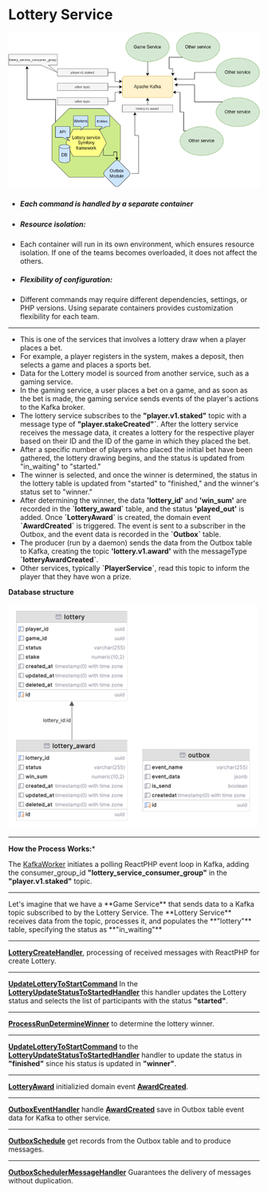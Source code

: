 <h1>Lottery Service</h1>

![dia.png](public%2FReadmeImg%2Fdia.png)

<ul>
<li>
<h5>Each command is handled by a separate container</h5>
</li>
<li>
<h5>Resource isolation:</h5>
</li>
<li>Each container will run in its own environment, which ensures resource isolation. If one of the teams becomes overloaded, it does not affect the others.</li>
<li>
<h5>
Flexibility of configuration:
</h5>
</li>
<li>Different commands may require different dependencies, settings, or PHP versions. Using separate containers provides customization flexibility for each team.</li>
</ul>

<hr>
<ul>
<li>This is one of the services that involves a lottery draw when a player places a bet.</li>
<li>For example, a player registers in the system, makes a deposit, then selects a game and places a sports bet.</li>
<li>Data for the Lottery model is sourced from another service, such as a gaming service. </li>
<li>In the gaming service, a user places a bet on a game, and as soon as the bet is made, the gaming service sends events of the player's actions to the Kafka broker. </li>
<li>The lottery service subscribes to the <b>"player.v1.staked"</b> topic with a message type of <b>"player.stakeCreated"`</b>. After the lottery service receives the message data, it creates a lottery for the respective player based on their ID and the ID of the game in which they placed the bet.</li>
<li>After a specific number of players who placed the initial bet have been gathered, the lottery drawing begins, and the status is updated from "in_waiting" to "started." </li>
<li>The winner is selected, and once the winner is determined, the status in the lottery table is updated from "started" to "finished," and the winner's status set to "winner." </li>
<li>After determining the winner, the data <b>'lottery_id'</b> and <b>'win_sum'</b> are recorded in the <b>`lottery_award`</b> table, and the status <b>'played_out'</b> is added. Once <b>`LotteryAward`</b> is created, the domain event <b>`AwardCreated`</b> is triggered. The event is sent to a subscriber in the Outbox, and the event data is recorded in the <b>`Outbox`</b> table. </li>
<li>The producer (run by a daemon) sends the data from the Outbox table to Kafka, creating the topic <b>'lottery.v1.award'</b> with the messageType <b>`lotteryAwardCreated`</b>.  </li>
<li>Other services, typically <b>`PlayerService`</b>, read this topic to inform the player that they have won a prize.</li>
</ul>


**Database structure**

<img src="public/ReadmeImg/db-gram.png" alt="image" style="width:500px;height:auto;">
<hr>

**How the Process Works:***

The [KafkaWorker](src%2FCore%2FWorker%2FKafka%2FKafkaWorker.php) initiates a polling ReactPHP event loop in Kafka, adding the consumer_group_id **"lottery_service_consumer_group"**  in the **"player.v1.staked"** topic.
<hr>
Let's imagine that we have a **Game Service** that sends data to a Kafka topic subscribed to by the Lottery Service. The **Lottery Service** receives data from the topic, processes it, and populates the **"lottery"** table, specifying the status as **"in_waiting"**
<hr>

**[LotteryCreateHandler](src%2FLottery%2FApplication%2FUseCase%2FLotteryCreateHandler.php)**, processing of received messages with ReactPHP for create Lottery.
<hr>

**[UpdateLotteryToStartCommand](src%2FLottery%2FApplication%2FCommand%2FUpdateLotteryToStartCommand.php)** In the **[LotteryUpdateStatusToStartedHandler](src%2FLottery%2FApplication%2FUseCase%2FLotteryUpdateStatusToStartedHandler.php)** this handler updates the Lottery status and selects the list of participants with the status **"started"**.
<hr>

**[ProcessRunDetermineWinner](src%2FLottery%2FApplication%2FConsole%2FCommand%2FProcessRunDetermineWinner.php)**  to determine the lottery winner.
<hr>

**[UpdateLotteryToStartCommand](src%2FLottery%2FApplication%2FCommand%2FUpdateLotteryToStartCommand.php)** to the **[LotteryUpdateStatusToStartedHandler](src%2FLottery%2FApplication%2FUseCase%2FLotteryUpdateStatusToStartedHandler.php)** handler to update the status in **"finished"**  since his status is updated in **"winner"**.
<hr>

**[LotteryAward](src%2FLottery%2FModel%2FLotteryAward.php)** initializied domain event **[AwardCreated](src%2FLottery%2FModel%2FEvents%2FAwardCreated.php)**.
<hr>

**[OutboxEventHandler](src%2FOutbox%2FApplication%2FUseCase%2FOutboxEventHandler.php)** handle **[AwardCreated](src%2FLottery%2FModel%2FEvents%2FAwardCreated.php)** save in Outbox table event data for Kafka to other service.
<hr>

**[OutboxSchedule](src%2FOutbox%2FApplication%2FConsole%2FScheduler%2FOutboxSchedule.php)** get records from the Outbox table and to produce messages.

<hr>

**[OutboxSchedulerMessageHandler](src%2FOutbox%2FApplication%2FUseCase%2FOutboxSchedulerMessageHandler.php)** Guarantees the delivery of messages without duplication.